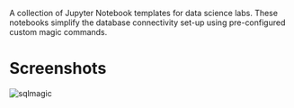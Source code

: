 A collection of Jupyter Notebook templates for data science labs. These notebooks simplify the database connectivity set-up using pre-configured custom magic commands.

Screenshots
===========

![sqlmagic](https://raw.githubusercontent.com/vatsan/gp_jupyter_notebook_templates/gh-pages/images/sqlmagic_screenshot.png)
